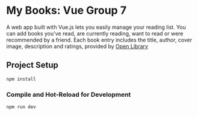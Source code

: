 # My Books: Vue Group 7

A web app built with Vue.js lets you easily manage your reading list. You can add books you've read, are currently reading, want to read or were recommended by a friend. Each book entry includes the title, author, cover image, description and ratings, provided by [Open Library](https://openlibrary.org) 

## Project Setup

```sh
npm install
```

### Compile and Hot-Reload for Development

```sh
npm run dev
```
